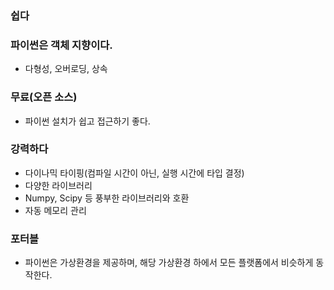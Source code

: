 
### 쉽다



### 파이썬은 객체 지향이다.

- 다형성, 오버로딩, 상속 

### 무료(오픈 소스)

- 파이썬 설치가 쉽고 접근하기 좋다.

### 강력하다
- 다이나믹 타이핑(컴파일 시간이 아닌, 실행 시간에 타입 결정)
- 다양한 라이브러리
- Numpy, Scipy 등 풍부한 라이브러리와 호환 
- 자동 메모리 관리 

### 포터블
- 파이썬은 가상환경을 제공하며, 해당 가상환경 하에서 모든 플랫폼에서 비슷하게 동작한다. 


### 
